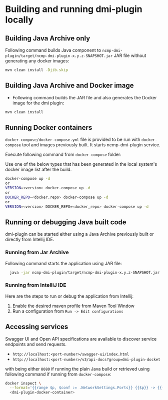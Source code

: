 <!--
  ============LICENSE_START=======================================================
  Copyright (c) 2021-2025 OpenInfra Foundation Europe. All rights reserved.
  ================================================================================
  Licensed under the Apache License, Version 2.0 (the "License");
  you may not use this file except in compliance with the License.
  You may obtain a copy of the License at

        http://www.apache.org/licenses/LICENSE-2.0

  Unless required by applicable law or agreed to in writing, software
  distributed under the License is distributed on an "AS IS" BASIS,
  WITHOUT WARRANTIES OR CONDITIONS OF ANY KIND, either express or implied.
  See the License for the specific language governing permissions and
  limitations under the License.

  SPDX-License-Identifier: Apache-2.0
  ============LICENSE_END=========================================================
-->
# Building and running dmi-plugin locally

## Building Java Archive only

Following command builds Java component to `ncmp-dmi-plugin/target/ncmp-dmi-plugin-x.y.z-SNAPSHOT.jar` JAR file
without generating any docker images:

```bash
mvn clean install -Djib.skip
```

## Building Java Archive and Docker image

* Following command builds the JAR file and also generates the Docker image for the dmi plugin:

```bash
mvn clean install
```

## Running Docker containers

`docker-compose/docker-compose.yml` file is provided to be run with `docker-compose` tool and images previously built.
It starts ncmp-dmi-plugin service.

Execute following command from `docker-compose` folder:

Use one of the below types that has been generated in the local system's docker image list after the build.
```bash
docker-compose up -d
or
VERSION=<version> docker-compose up -d
or
DOCKER_REPO=<docker.repo> docker-compose up -d
or
VERSION=<version> DOCKER_REPO=<docker_repo> docker-compose up -d
```

## Running or debugging Java built code

dmi-plugin can be started either using a Java Archive previously built or directly from Intellij IDE.

### Running from Jar Archive

Following command starts the application using JAR file:

```bash
  java -jar ncmp-dmi-plugin/target/ncmp-dmi-plugin-x.y.z-SNAPSHOT.jar
```

### Running from IntelliJ IDE

Here are the steps to run or debug the application from Intellij:

1. Enable the desired maven profile from Maven Tool Window
2. Run a configuration from `Run -> Edit configurations`

## Accessing services

Swagger UI and Open API specifications are available to discover service endpoints and send requests.

* `http://localhost:<port-number>/swagger-ui/index.html`
* `http://localhost:<port-number>/v3/api-docs?group=dmi-plugin-docket`

with <port-number> being either `8080` if running the plain Java build or retrieved using following command
if running from `docker-compose`:

```bash
docker inspect \
  --format='{{range $p, $conf := .NetworkSettings.Ports}} {{$p}} -> {{(index $conf 0).HostPort}} {{end}}' \
  <dmi-plugin-docker-container>
```
